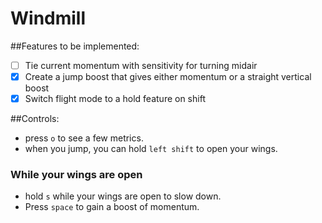 # Windmill

##Features to be implemented:

- [ ] Tie current momentum with sensitivity for turning midair
- [X] Create a jump boost that gives either momentum or a straight vertical boost
- [X] Switch flight mode to a hold feature on shift

##Controls:
- press `o` to see a few metrics.
 - when you jump, you can hold `left shift` to open your wings.

 ### While your wings are open
 - hold `s` while your wings are open to slow down.
 - Press `space` to gain a boost of momentum.
 